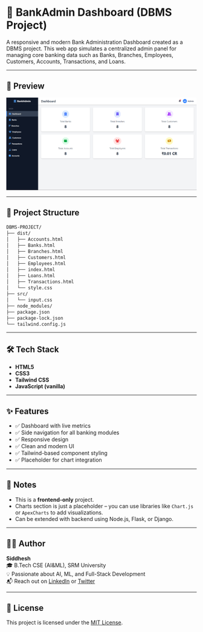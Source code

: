 
# 🏦 BankAdmin Dashboard (DBMS Project)

A responsive and modern Bank Administration Dashboard created as a DBMS project. This web app simulates a centralized admin panel for managing core banking data such as Banks, Branches, Employees, Customers, Accounts, Transactions, and Loans.

---

## 📸 Preview

![Dashboard Screenshot](DashboardSS.png)

---

## 📁 Project Structure

```
DBMS-PROJECT/
├── dist/
│   ├── Accounts.html
│   ├── Banks.html
│   ├── Branches.html
│   ├── Customers.html
│   ├── Employees.html
│   ├── index.html
│   ├── Loans.html
│   ├── Transactions.html
│   └── style.css
├── src/
│   └── input.css
├── node_modules/
├── package.json
├── package-lock.json
└── tailwind.config.js
```

---

## 🛠️ Tech Stack

- **HTML5**
- **CSS3**
- **Tailwind CSS**
- **JavaScript (vanilla)**

---

## ✨ Features

- ✅ Dashboard with live metrics
- ✅ Side navigation for all banking modules
- ✅ Responsive design
- ✅ Clean and modern UI
- ✅ Tailwind-based component styling
- ✅ Placeholder for chart integration

---


## 📌 Notes

- This is a **frontend-only** project.
- Charts section is just a placeholder – you can use libraries like `Chart.js` or `ApexCharts` to add visualizations.
- Can be extended with backend using Node.js, Flask, or Django.

---

## 👨‍💻 Author

**Siddhesh**  
🎓 B.Tech CSE (AI&ML), SRM University  
💡 Passionate about AI, ML, and Full-Stack Development  
📬 Reach out on [LinkedIn](https://www.linkedin.com) or [Twitter](https://twitter.com)

---

## 📃 License

This project is licensed under the [MIT License](LICENSE).
